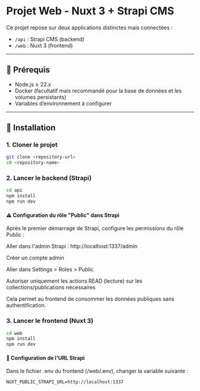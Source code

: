 # Projet Web - Nuxt 3 + Strapi CMS

Ce projet repose sur deux applications distinctes mais connectées :

- `/api` : Strapi CMS (backend)
- `/web` : Nuxt 3 (frontend)

---

## 🧩 Prérequis

- Node.js ≥ 22.x
- Docker (facultatif mais recommandé pour la base de données et les volumes persistants)
- Variables d’environnement à configurer

---

## 🔧 Installation

### 1. Cloner le projet

```bash
git clone <repository-url>
cd <repository-name>
```

### 2. Lancer le backend (Strapi)

```bash
cd api
npm install
npm run dev
```

#### ⚠️ Configuration du rôle "Public" dans Strapi

Après le premier démarrage de Strapi, configure les permissions du rôle Public :

Aller dans l'admin Strapi : http://localhost:1337/admin

Créer un compte admin

Aller dans Settings > Roles > Public

Autoriser uniquement les actions READ (lecture) sur les collections/publications nécessaires

Cela permet au frontend de consommer les données publiques sans authentification.

### 3. Lancer le frontend (Nuxt 3)

```bash
cd web
npm install
npm run dev
```

#### 🔗 Configuration de l'URL Strapi

Dans le fichier .env du frontend (/web/.env), changer la variable suivante :

```env
NUXT_PUBLIC_STRAPI_URL=http://localhost:1337
```
